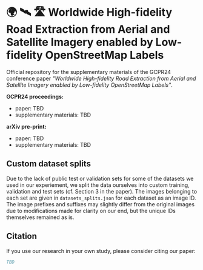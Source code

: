# :earth_africa: :artificial_satellite: :motorway: Worldwide High-fidelity Road Extraction from Aerial and Satellite Imagery enabled by Low-fidelity OpenStreetMap Labels
Official repository for the supplementary materials of the GCPR24 conference paper *"Worldwide High-fidelity Road Extraction from Aerial and Satellite Imagery enabled by Low-fidelity OpenStreetMap Labels"*.

**GCPR24 proceedings:**
- paper: TBD
- supplementary materials: TBD

**arXiv pre-print:**
- paper: TBD
- supplementary materials: TBD

## Custom dataset splits

Due to the lack of public test or validation sets for some of the datasets we used in our experiement, we split the data ourselves into custom training, validation and test sets (cf. Section 3 in the paper). The images belonging to each set are given in `datasets_splits.json` for each dataset as an image ID. The image prefixes and suffixes may slightly differ from the original images due to modifications made for clarity on our end, but the unique IDs themselves remained as is.

## Citation

If you use our research in your own study, please consider citing our paper:

```BibTeX
TBD
```
